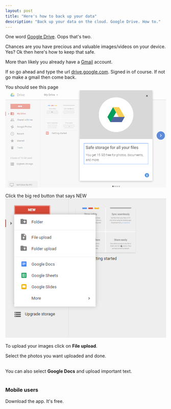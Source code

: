 ```yaml
---
layout: post
title: "Here's how to back up your data"
description: "Back up your data on the cloud. Google Drive. How to."
---
```


One word [Google Drive](https://www.google.com/drive/). Oops that's two.
<br>

Chances are you have precious and valuable images/videos on your device. Yes? Ok then here's how to keep that safe.

More than likely you already have a [Gmail](https://gmail.com) account.

If so go ahead and type the url [drive.google.com](https://drive.google.com). Signed in of course. If not go make a gmail then come back.

You should see this page
![google drive image](/images/googledrive1.png)

Click the big red button that says NEW
![google drive image new](/images/googledrive2.png)

To upload your images click on **File upload**.

Select the photos you want uploaded and done.
<br>
<br>

You can also select **Google Docs** and upload important text.
<br>
<br>

### Mobile users
Download the app. It's free.
